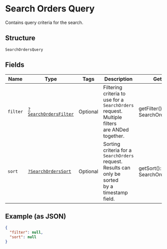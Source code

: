 
# Search Orders Query

Contains query criteria for the search.

## Structure

`SearchOrdersQuery`

## Fields

| Name | Type | Tags | Description | Getter | Setter |
|  --- | --- | --- | --- | --- | --- |
| `filter` | [`?SearchOrdersFilter`](../../doc/models/search-orders-filter.md) | Optional | Filtering criteria to use for a `SearchOrders` request. Multiple filters<br>are ANDed together. | getFilter(): ?SearchOrdersFilter | setFilter(?SearchOrdersFilter filter): void |
| `sort` | [`?SearchOrdersSort`](../../doc/models/search-orders-sort.md) | Optional | Sorting criteria for a `SearchOrders` request. Results can only be sorted<br>by a timestamp field. | getSort(): ?SearchOrdersSort | setSort(?SearchOrdersSort sort): void |

## Example (as JSON)

```json
{
  "filter": null,
  "sort": null
}
```

